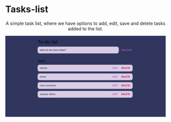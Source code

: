 # Tasks-list

<p align="center">A simple task list, where we have options to add, edit, save and delete tasks added to the list.</p>
<img src ="list.png"/>



